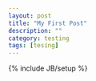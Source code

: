 ```yaml
---
layout: post
title: "My First Post"
description: ""
category: testing
tags: [tesing]
---
```

{% include JB/setup %}
